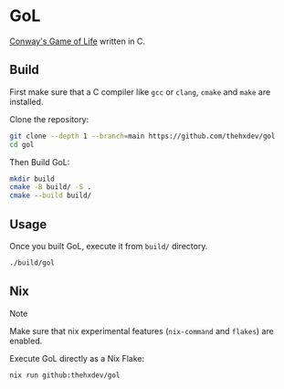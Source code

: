 # GoL

[Conway's Game of Life](https://en.wikipedia.org/wiki/Conway%27s_Game_of_Life) written in C.


## Build

First make sure that a C compiler like `gcc` or `clang`, `cmake` and `make` are installed.

Clone the repository:
```bash
git clone --depth 1 --branch=main https://github.com/thehxdev/gol
cd gol
```

Then Build GoL:
```bash
mkdir build
cmake -B build/ -S .
cmake --build build/
```

## Usage
Once you built GoL, execute it from `build/` directory.
```bash
./build/gol
```


## Nix

> [!NOTE]
> Make sure that nix experimental features (`nix-command` and `flakes`) are enabled.

Execute GoL directly as a Nix Flake:
```bash
nix run github:thehxdev/gol
```
